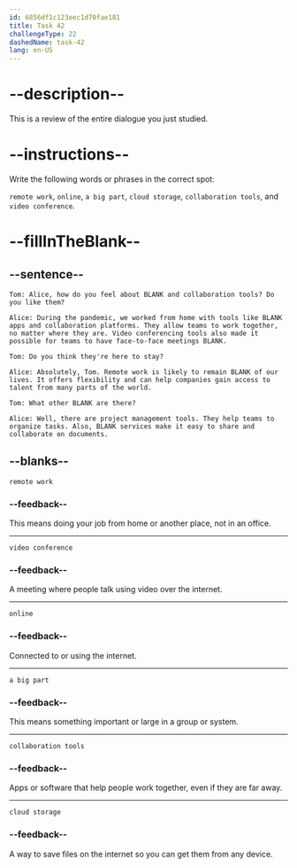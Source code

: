 ```yaml
---
id: 6856df1c123eec1d70fae181
title: Task 42
challengeType: 22
dashedName: task-42
lang: en-US
---
```


<!-- REVIEW -->

# --description--

This is a review of the entire dialogue you just studied.

# --instructions--

Write the following words or phrases in the correct spot:

`remote work`, `online`, `a big part`, `cloud storage`, `collaboration tools`, and `video conference`.

# --fillInTheBlank--

## --sentence--

`Tom: Alice, how do you feel about BLANK and collaboration tools? Do you like them?`

`Alice: During the pandemic, we worked from home with tools like BLANK apps and collaboration platforms. They allow teams to work together, no matter where they are. Video conferencing tools also made it possible for teams to have face-to-face meetings BLANK.`

`Tom: Do you think they're here to stay?`

`Alice: Absolutely, Tom. Remote work is likely to remain BLANK of our lives. It offers flexibility and can help companies gain access to talent from many parts of the world.`

`Tom: What other BLANK are there?`

`Alice: Well, there are project management tools. They help teams to organize tasks. Also, BLANK services make it easy to share and collaborate on documents.`

## --blanks--

`remote work`

### --feedback--

This means doing your job from home or another place, not in an office.

---

`video conference`

### --feedback--

A meeting where people talk using video over the internet.

---

`online`

### --feedback--

Connected to or using the internet.

---

`a big part`

### --feedback--

This means something important or large in a group or system.

---

`collaboration tools`

### --feedback--

Apps or software that help people work together, even if they are far away.

---

`cloud storage`

### --feedback--

A way to save files on the internet so you can get them from any device.
